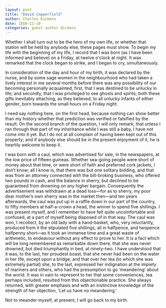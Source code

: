 ```yaml
---
layout: post
title: "David Copperfield"
author: Charles Dickens
date: 1850-11-18
categories: guest author dickens
---
```

Whether I shall turn out to be the hero of my own life, or whether that station
will be held by anybody else, these pages must show. To begin my life with the
beginning of my life, I record that I was born<!--more--> (as I have been informed and
believe) on a Friday, at twelve o'clock at night. It was remarked that the clock
began to strike, and I began to cry, simultaneously.

In consideration of the day and hour of my birth, it was declared by the nurse,
and by some sage women in the neighbourhood who had taken a lively interest in
me several months before there was any possibility of our becoming personally
acquainted, first, that I was destined to be unlucky in life; and secondly, that
I was privileged to see ghosts and spirits; both these gifts inevitably
attaching, as they believed, to all unlucky infants of either gender, born
towards the small hours on a Friday night.

I need say nothing here, on the first head, because nothing can show better than
my history whether that prediction was verified or falsified by the result. On
the second branch of the question, I will only remark, that unless I ran through
that part of my inheritance while I was still a baby, I have not come into it
yet. But I do not at all complain of having been kept out of this property; and
if anybody else should be in the present enjoyment of it, he is heartily welcome
to keep it.

I was born with a caul, which was advertised for sale, in the newspapers, at the
low price of fifteen guineas. Whether sea-going people were short of money about
that time, or were short of faith and preferred cork jackets, I don’t know; all
I know is, that there was but one solitary bidding, and that was from an
attorney connected with the bill-broking business, who offered two pounds in
cash, and the balance in sherry, but declined to be guaranteed from drowning on
any higher bargain. Consequently the advertisement was withdrawn at a dead
loss—for as to sherry, my poor dear mother’s own sherry was in the market
then—and ten years afterwards, the caul was put up in a raffle down in our part
of the country, to fifty members at half-a-crown a head, the winner to spend
five shillings. I was present myself, and I remember to have felt quite
uncomfortable and confused, at a part of myself being disposed of in that way.
The caul was won, I recollect, by an old lady with a hand-basket, who, very
reluctantly, produced from it the stipulated five shillings, all in halfpence,
and twopence halfpenny short—as it took an immense time and a great waste of
arithmetic, to endeavour without any effect to prove to her. It is a fact which
will be long remembered as remarkable down there, that she was never drowned,
but died triumphantly in bed, at ninety-two. I have understood that it was, to
the last, her proudest boast, that she never had been on the water in her life,
except upon a bridge; and that over her tea (to which she was extremely partial)
she, to the last, expressed her indignation at the impiety of mariners and
others, who had the presumption to go ‘meandering’ about the world. It was in
vain to represent to her that some conveniences, tea perhaps included, resulted
from this objectionable practice. She always returned, with greater emphasis and
with an instinctive knowledge of the strength of her objection, ‘Let us have no
meandering.’

Not to meander myself, at present, I will go back to my birth.
